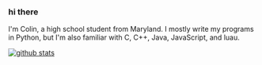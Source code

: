 ### hi there

I'm Colin, a high school student from Maryland. I mostly write my programs in Python, but I'm also familiar with C, C++, Java, JavaScript, and luau.

[![github stats](https://github-readme-stats.vercel.app/api?username=colinhartigan&theme=react)](https://github.com/anuraghazra/github-readme-stats)
